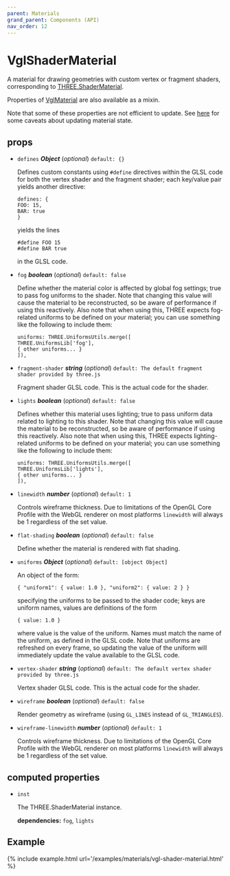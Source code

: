 ```yaml
---
parent: Materials
grand_parent: Components (API)
nav_order: 12
---
```

# VglShaderMaterial

A material for drawing geometries with custom vertex or fragment shaders, corresponding to
[THREE.ShaderMaterial](https://threejs.org/docs/index.html#api/materials/ShaderMaterial).

Properties of [VglMaterial](vgl-material) are also available as a mixin.

Note that some of these properties are not efficient to update. See
[here](https://threejs.org/docs/#manual/en/introduction/How-to-update-things) for some caveats
about updating material state. 

## props 

- `defines` ***Object*** (*optional*) `default: {}` 

  Defines custom constants using `#define` directives within the GLSL code for both the vertex
  shader and the fragment shader; each key/value pair yields another directive:
  ```
  defines: {
  FOO: 15,
  BAR: true
  }
  ```
  yields the lines
  ```
  #define FOO 15
  #define BAR true
  ```
  in the GLSL code. 

- `fog` ***boolean*** (*optional*) `default: false` 

  Define whether the material color is affected by global fog settings; true to pass fog
  uniforms to the shader. Note that changing this value will cause the material to be
  reconstructed, so be aware of performance if using this reactively. Also note that when using
  this, THREE expects fog-related uniforms to be defined on your material; you can use
  something like the following to include them:
  ```
  uniforms: THREE.UniformsUtils.merge([
  THREE.UniformsLib['fog'],
  { other uniforms... }
  ]),
  ``` 

- `fragment-shader` ***string*** (*optional*) `default: The default fragment shader provided by three.js` 

  Fragment shader GLSL code. This is the actual code for the shader. 

- `lights` ***boolean*** (*optional*) `default: false` 

  Defines whether this material uses lighting; true to pass uniform data related to lighting to
  this shader. Note that changing this value will cause the material to be reconstructed, so be
  aware of performance if using this reactively. Also note that when using this, THREE expects
  lighting-related uniforms to be defined on your material; you can use something like the
  following to include them:
  ```
  uniforms: THREE.UniformsUtils.merge([
  THREE.UniformsLib['lights'],
  { other uniforms... }
  ]),
  ``` 

- `linewidth` ***number*** (*optional*) `default: 1` 

  Controls wireframe thickness. Due to limitations of the OpenGL Core Profile with the WebGL
  renderer on most platforms `linewidth` will always be 1 regardless of the set value. 

- `flat-shading` ***boolean*** (*optional*) `default: false` 

  Define whether the material is rendered with flat shading. 

- `uniforms` ***Object*** (*optional*) `default: [object Object]` 

  An object of the form:
  ```
  { "uniform1": { value: 1.0 }, "uniform2": { value: 2 } }
  ```
  specifying the uniforms to be passed to the shader code; keys are uniform names, values are
  definitions of the form
  ```
  { value: 1.0 }
  ```
  where value is the value of the uniform. Names must match the name of the uniform, as defined
  in the GLSL code. Note that uniforms are refreshed on every frame, so updating the value of
  the uniform will immediately update the value available to the GLSL code. 

- `vertex-shader` ***string*** (*optional*) `default: The default vertex shader provided by three.js` 

  Vertex shader GLSL code. This is the actual code for the shader. 

- `wireframe` ***boolean*** (*optional*) `default: false` 

  Render geometry as wireframe (using `GL_LINES` instead of `GL_TRIANGLES`). 

- `wireframe-linewidth` ***number*** (*optional*) `default: 1` 

  Controls wireframe thickness. Due to limitations of the OpenGL Core Profile with the WebGL
  renderer on most platforms `linewidth` will always be 1 regardless of the set value. 

## computed properties 

- `inst` 

  The THREE.ShaderMaterial instance. 

   **dependencies:** `fog`, `lights` 



## Example

{% include example.html url='/examples/materials/vgl-shader-material.html' %}

